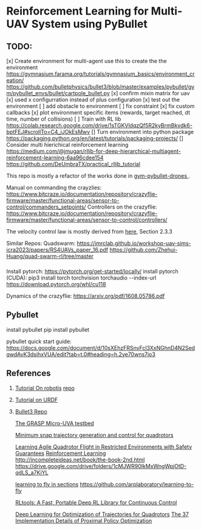 # Reinforcement Learning for Multi-UAV System using PyBullet

## TODO:
[x] Create environment for multi-agent
    use this to create the the environment
    https://gymnasium.farama.org/tutorials/gymnasium_basics/environment_creation/
    https://github.com/bulletphysics/bullet3/blob/master/examples/pybullet/gym/pybullet_envs/bullet/cartpole_bullet.py
[x] confirm mixin matrix for uav
[x] used x configurration instead of plus configuration
[x] test out the environment
[ ] add obstacle to environment
[ ] fix constraint
[x] fix custom callbacks
[x] plot environment specific items (rewards, target reached, dt time, number of collisions)
[ ] Train with RL lib
    https://colab.research.google.com/drive/1sTGKVldqzQf5R2kyBrmBkvdk6-bptFEJ#scrollTo=C4_iJOkEsMwv
[] Turn environment into python package
    https://packaging.python.org/en/latest/tutorials/packaging-projects/
[] Consider multi hierichical reinforcement learning
    https://medium.com/@jmugan/rllib-for-deep-hierarchical-multiagent-reinforcement-learning-6aa96cdee154
    https://github.com/DeUmbraTX/practical_rllib_tutorial

This repo is mostly a refactor of the works done in [gym-pybullet-drones
](https://github.com/utiasDSL/gym-pybullet-drones).

Manual on commanding the crayzlies:
https://www.bitcraze.io/documentation/repository/crazyflie-firmware/master/functional-areas/sensor-to-control/commanders_setpoints/
Controllers on the crazyflie:
https://www.bitcraze.io/documentation/repository/crazyflie-firmware/master/functional-areas/sensor-to-control/controllers/

The velocity control law is mostly derived from [here](https://citeseerx.ist.psu.edu/document?repid=rep1&type=pdf&doi=791840409e73b26dcbe705bb3817df04f3fecfc7), Section 2.3.3

Similar Repos:
Quadswarm: https://imrclab.github.io/workshop-uav-sims-icra2023/papers/RS4UAVs_paper_16.pdf
https://github.com/Zhehui-Huang/quad-swarm-rl/tree/master
### 
Install pytorch: 
https://pytorch.org/get-started/locally/
install pytorch (CUDA):
pip3 install torch torchvision torchaudio --index-url https://download.pytorch.org/whl/cu118

Dynamics of the crazyflie:
https://arxiv.org/pdf/1608.05786.pdf

## Pybullet
install pybullet
pip install pybullet

pybullet quick start guide: 
https://docs.google.com/document/d/10sXEhzFRSnvFcl3XxNGhnD4N2SedqwdAvK3dsihxVUA/edit?tab=t.0#heading=h.2ye70wns7io3
## References
1. [Tutorial On robotis](https://www.youtube.com/watch?v=KaiznOkKkdA)
    [repo](https://github.com/Robotics-Club-IIT-BHU/Robotics-Club-x-NTU-MAERC-collab/tree/main)
2. [Tutorial on URDF](https://articulatedrobotics.xyz/ready-for-ros-7-urdf/)
3. [Bullet3 Repo](https://github.com/bulletphysics/bullet3)

    [The GRASP Micro-UVA testbed](https://ieeexplore.ieee.org/document/5569026)

    [Minimum snap trajectory generation and control for quadrotors](https://ieeexplore.ieee.org/document/5980409)

    [Learning Agile Quadrotor Flight in Restricted Environments with Safety Guarantees](https://ieeexplore.ieee.org/document/10403939)
    [Reinforcement Learning](http://incompleteideas.net/book/RLbook2020.pdf)
    http://incompleteideas.net/book/the-book-2nd.html
    https://drive.google.com/drive/folders/1cMJWR90IkMxWngWpjOtD-qdLS_a7KiYL


    [learning to fly in sections](https://spectrum.ieee.org/drone-quadrotor)
    https://github.com/arplaboratory/learning-to-fly

    [RLtools: A Fast, Portable Deep RL Library for Continuous Control](https://arxiv.org/pdf/2306.03530.pdf)

    [Deep Learning for Optimization of Trajectories for Quadrotors](https://arxiv.org/abs/2309.15191)
    [The 37 Implementation Details of Proximal Policy Optimization](https://iclr-blog-track.github.io/2022/03/25/ppo-implementation-details/)
